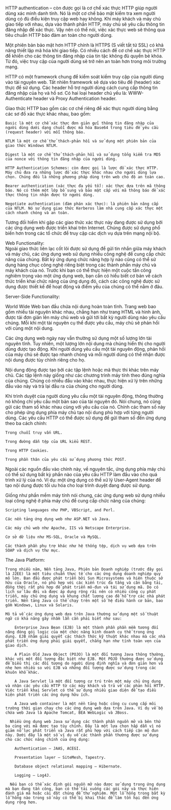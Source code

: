 HTTP authentication – còn được gọi là cơ chế xác thực HTTP giúp người dùng xác minh danh tính. Nó là một cơ chế bảo mật kiểm tra xem người dùng có đủ điều kiện truy cập web hay không. Khi máy khách và máy chủ giao tiếp với nhau, dựa vào thành phần HTTP, máy chủ sẽ yêu cầu thông tin đăng nhập để xác thực. Vậy nên có thể nói, việc xác thực web sẽ thông qua tiêu chuẩn HTTP bảo đảm an toàn cho người dùng.  

Một phiên bản bảo mật hơn HTTP chính là HTTPS (S viết tắt từ SSL) có khả năng thiết lập mã hóa khi giao tiếp. Có nhiều cách để cơ chế xác thực HTTP để khiến cho các thông tin đăng nhập của tin tặc không đủ quyền bẻ khóa. Từ đó, việc truy cập của người dùng sẽ trở nên an toàn hơn trong môi trường mạng.  

HTTP có một framework chung để kiểm soát kiềm truy cập của người dùng vào tài nguyên web. Tất nhiên framework sẽ dựa vào tiêu đề (header) xác thực để sử dụng. Các header hỗ trợ người dùng cách cung cấp thông tin đăng nhập của họ và hồ sơ. Có hai loại header chủ yếu là: WWW-Authenticate header và Proxy Authentication header.  

Giao thức HTTP bao gồm các cơ chế riêng để xác thực người dùng bằng các sơ đồ xác thực khác nhau, bao gồm:  
    
    Basic là một cơ chế xác thực đơn giản gửi thông tin đăng nhập của người dùng dưới dạng chuỗi được mã hóa Base64 trong tiêu đề yêu cầu (request header) với mỗi thông báo.  
    
    NTLM là một cơ chế thử thách-phản hồi và sử dụng một phiên bản của giao thức Windows NTLM.  
    
    Digest là một cơ chế thử thách-phản hồi và sử dụng tổng kiểm tra MD5 của nonce với thông tin đăng nhập của người dùng.  
    
    HTTP Authentication Schemes: còn được gọi là lược đồ xác thực HTTP. Máy chủ đưa ra những lược đồ xác thực khác nhau cho người dùng lựa chọn. Chúng đều là những phương pháp dùng trên web cho độ an toàn cao.  
    
    Bearer authentication (xác thực đa yếu tố): xác thực dựa trên mã thông báo. Nó có thêm một lớp bổ sung và bảo mật cấp với mã thông báo để xác thực thông tin nhận được từ người dùng.  
    
    Negotiate authentication (đàm phán xác thực): là phiên bản nâng cấp của NTLM. Nó sử dụng giao thức Kerberos làm nhà cung cấp xác thực một cách nhanh chóng và an toàn.  
    
    
Tương đối hiếm khi gặp các giao thức xác thực này đang được sử dụng bởi các ứng dụng web được triển khai trên Internet. Chúng được sử dụng phổ biến hơn trong các tổ chức để truy cập các dịch vụ dựa trên mạng nội bộ.  

Web Functionality:  
  Ngoài giao thức liên lạc cốt lõi được sử dụng để gửi tin nhắn giữa máy khách và máy chủ, các ứng dụng web sử dụng nhiều công nghệ để cung cấp chức năng của chúng. Bất kỳ ứng dụng chức năng hợp lý nào cũng có thể sử dụng hàng chục công nghệ riêng biệt trong các thành phần máy chủ và máy khách của nó. Trước khi bạn có thể thực hiện một cuộc tấn công nghiêm trọng vào một ứng dụng web, bạn cần có hiểu biết cơ bản về cách thức triển khai chức năng của ứng dụng đó, cách các công nghệ được sử dụng được thiết kế để hoạt động và điểm yếu của chúng có thể nằm ở đâu.  

Server-Side Functionality:  

  World Wide Web ban đầu chứa nội dung hoàn toàn tĩnh. Trang web bao gồm nhiều tài nguyên khác nhau, chẳng hạn như trang HTML và hình ảnh, được tải đơn giản lên máy chủ web và gửi tới bất kỳ người dùng nào yêu cầu chúng. Mỗi khi một tài nguyên cụ thể được yêu cầu, máy chủ sẽ phản hồi với cùng một nội dung.  
    
  Các ứng dụng web ngày nay vẫn thường sử dụng một số lượng lớn tài nguyên tĩnh. Tuy nhiên, một lượng lớn nội dung mà chúng hiển thị cho người dùng được tạo động. Khi người dùng yêu cầu một tài nguyên động, phản hồi của máy chủ sẽ được tạo nhanh chóng và mỗi người dùng có thể nhận được nội dung được tùy chỉnh riêng cho họ.  
  
  Nội dung động được tạo bởi các tập lệnh hoặc mã thực thi khác trên máy chủ. Các tập lệnh này giống như các chương trình máy tính theo đúng nghĩa của chúng. Chúng có nhiều đầu vào khác nhau, thực hiện xử lý trên những đầu vào này và trả lại đầu ra của chúng cho người dùng.  
  
  Khi trình duyệt của người dùng yêu cầu một tài nguyên động, thông thường nó không chỉ yêu cầu một bản sao của tài nguyên đó. Nói chung, nó cũng gửi các tham số khác nhau cùng với yêu cầu của nó. Chính các tham số này cho phép ứng dụng phía máy chủ tạo nội dung phù hợp với từng người dùng. Các yêu cầu HTTP có thể được sử dụng để gửi tham số đến ứng dụng theo ba cách chính:  
    
    Trong chuỗi truy vấn URL.  
    
    Trong đường dẫn tệp của URL kiểu REST.  
    
    Trong HTTP Cookies.  
    
    Trong phần thân của yêu cầu sử dụng phương thức POST.  
    
  Ngoài các nguồn đầu vào chính này, về nguyên tắc, ứng dụng phía máy chủ có thể sử dụng bất kỳ phần nào của yêu cầu HTTP làm đầu vào cho quá trình xử lý của nó. Ví dụ: một ứng dụng có thể xử lý User-Agent header để tạo nội dung được tối ưu hóa cho loại trình duyệt đang được sử dụng.  
  
  Giống như phần mềm máy tính nói chung, các ứng dụng web sử dụng nhiều loại công nghệ ở phía máy chủ để cung cấp chức năng của chúng:  
  
    Scripting languages như PHP, VBScript, and Perl.  
    
    Các nền tảng ứng dụng web như ASP.NET và Java.  
    
    Các máy chủ web như Apache, IIS và Netscape Enterprise.  
    
    Cơ sở dữ liệu như MS-SQL, Oracle và MySQL.  
    
    Các thành phần phụ trợ khác như hệ thống tệp, dịch vụ web dựa trên SOAP và dịch vụ thư mục.  
    
The Java Platform:  

    Trong nhiều năm, Nền tảng Java, Phiên bản Doanh nghiệp (trước đây gọi là J2EE) là một tiêu chuẩn thực tế cho các ứng dụng doanh nghiệp quy mô lớn. Ban đầu được phát triển bởi Sun Microsystems và hiện thuộc sở hữu của Oracle, nó phù hợp với các kiến trúc đa tầng và cân bằng tải, đồng thời rất phù hợp để phát triển mô-đun và tái sử dụng mã. Do có lịch sử lâu đời và được áp dụng rộng rãi nên có nhiều công cụ phát triển, máy chủ ứng dụng và khung chất lượng cao để hỗ trợ các nhà phát triển. Nền tảng Java có thể chạy trên một số hệ điều hành cơ bản, bao gồm Windows, Linux và Solaris.  
    
    Mô tả về các ứng dụng web dựa trên Java thường sử dụng một số thuật ngữ có khả năng gây nhầm lẫn cần phải biết như sau:  
    
        Enterprise Java Bean (EJB) là một thành phần phần mềm tương đối nặng đóng gói logic của một chức năng kinh doanh cụ thể trong ứng dụng. EJB nhằm giải quyết các thách thức kỹ thuật khác nhau mà các nhà phát triển ứng dụng phải giải quyết, chẳng hạn như tính toàn vẹn của giao dịch.  
        
        A Plain Old Java Object (POJO) là một đối tượng Java thông thường, khác với một đối tượng đặc biệt như EJB. Một POJO thường được sử dụng để biểu thị các đối tượng do người dùng định nghĩa và đơn giản hơn và nhẹ hơn nhiều so với EJB và những đối tượng được sử dụng trong các khuôn khổ khác.  
        
        A Java Servlet là một đối tượng cư trú trên một máy chủ ứng dụng và nhận các yêu cầu HTTP từ các máy khách và trả về các phản hồi HTTP. Việc triển khai Servlet có thể sử dụng nhiều giao diện để tạo điều kiện phát triển các ứng dụng hữu ích.  
        
        A Java web container là một nền tảng hoặc công cụ cung cấp môi trường thời gian chạy cho các ứng dụng web dựa trên Java. Ví dụ về bộ chứa web Java là Apache Tomcat, BEA WebLogic và JBoss.  
        
      Nhiều ứng dụng web Java sử dụng các thành phần nguồn mở và bên thứ ba cùng với mã được tạo tùy chỉnh. Đây là một lựa chọn hấp dẫn vì nó giảm nỗ lực phát triển và Java rất phù hợp với cách tiếp cận mô đun này. Dưới đây là một số ví dụ về các thành phần thường được sử dụng cho các chức năng chính của ứng dụng:  
      
        Authentication — JAAS, ACEGI.  
        
        Presentation layer — SiteMesh, Tapestry.  
        
        Database object relational mapping — Hibernate.  
        
        Logging — Log4J.  
        
      Nếu bạn có thể xác định gói nguồn mở nào được sử dụng trong ứng dụng mà bạn đang tấn công, bạn có thể tải xuống các gói này và thực hiện đánh giá mã hoặc cài đặt chúng để thử nghiệm. Một lỗ hổng trong bất kỳ lỗ hổng nào trong số này có thể bị khai thác để làm tổn hại đến ứng dụng rộng hơn.  
      
